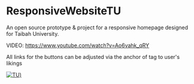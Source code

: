 # ResponsiveWebsiteTU
An open source prototype & project for a responsive homepage designed for Taibah University.

VIDEO: https://www.youtube.com/watch?v=Ao6vahk_qRY

All links for the buttons can be adjusted via the anchor of tag <a> to user's likings

[![TU](https://m.eyeofriyadh.com/directory/images/2018/04/273d4696fbb5d.png))]([https://youtu.be/StTqXEQ2l-Y?t=35s](https://www.youtube.com/watch?v=Ao6vahk_qRY) " Responsive Taibah University website ")
